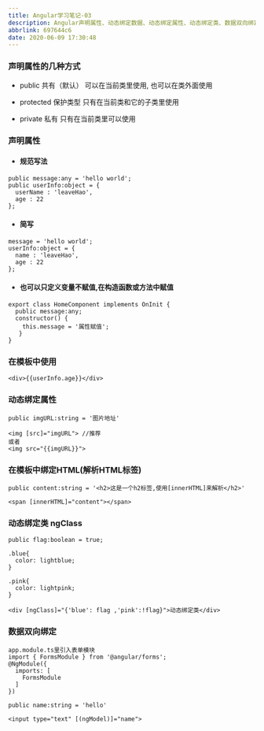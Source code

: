 ```yaml
---
title: Angular学习笔记-03
description: Angular声明属性、动态绑定数据、动态绑定属性、动态绑定类、数据双向绑定
abbrlink: 697644c6
date: 2020-06-09 17:30:48
---
```


### 声明属性的几种方式

* public 共有（默认） 可以在当前类里使用, 也可以在类外面使用
* protected 保护类型 只有在当前类和它的子类里使用

* private 私有 只有在当前类里可以使用

### 声明属性

* #### 规范写法

``` 
public message:any = 'hello world';
public userInfo:object = {
  userName : 'leaveHao',
  age : 22
};
```

* #### 简写

``` 
message = 'hello world';
userInfo:object = {
  name : 'leaveHao',
  age : 22
};
```

* #### 也可以只定义变量不赋值,在构造函数或方法中赋值

```
export class HomeComponent implements OnInit {
  public message:any;
  constructor() {
    this.message = '属性赋值';
   }
}
```

### 在模板中使用

```
<div>{{userInfo.age}}</div>
```

### 动态绑定属性

```
public imgURL:string = '图片地址'
```

```
<img [src]="imgURL"> //推荐
或者
<img src="{{imgURL}}">
```

### 在模板中绑定HTML(解析HTML标签)

```
public content:string = '<h2>这是一个h2标签,使用[innerHTML]来解析</h2>'
```

```
<span [innerHTML]="content"></span>
```

### 动态绑定类 ngClass

```
public flag:boolean = true;
```

```
.blue{
  color: lightblue;
}

.pink{
  color: lightpink;
}
```

```
<div [ngClass]="{'blue': flag ,'pink':!flag}">动态绑定类</div>
```

### 数据双向绑定

```
app.module.ts里引入表单模块
import { FormsModule } from '@angular/forms';
@NgModule({
  imports: [
    FormsModule
  ]
})
```

```
public name:string = 'hello'
```

```
<input type="text" [(ngModel)]="name">
```